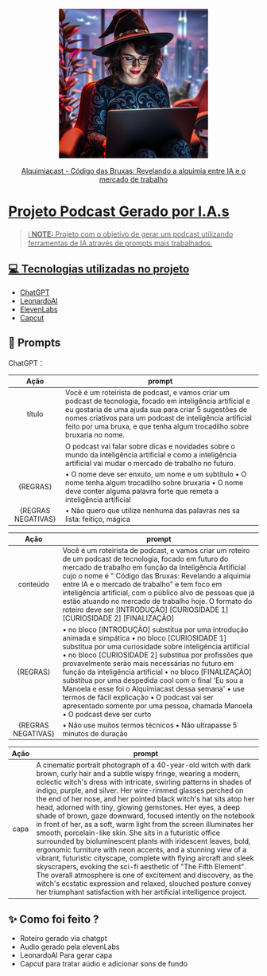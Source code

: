 <p align="center">
<img 
    src="./assets/bruxa_ia.jpeg"
    width="300"
/>
</p>

<a href="https://creators.spotify.com/pod/show/manoela40/episodes/Cdigo-das-Bruxas-Revelando-a-alquimia-entre-IA-e-o-mercado-de-trabalho-e2sr5ns/">
    
</p>

<p align="center">
    Alquimiacast - Código das Bruxas: Revelando a alquimia entre IA e o mercado de trabalho
</p>


# Projeto Podcast Gerado por I.A.s


 > ℹ️ **NOTE:** Projeto com o objetivo de gerar um podcast utilizando ferramentas de IA através de prompts mais trabalhados.


## 💻 Tecnologias utilizadas no projeto

- [ChatGPT](https://chat.openai.com/) 
- [LeonardoAI](https://app.leonardo.ai/)
- [ElevenLabs](https://beta.elevenlabs.io/)
- [Capcut](https://www.capcut.com/pt-br/)

## 🧠 Prompts

ChatGPT：

|   Ação   | prompt                                                                                                                                                                                                                                                                         |
| :------: | ------------------------------------------------------------------------------------------------------------------------------------------------------------------------------------------------------------------------------------------------------------------------------ |
|  título  | Você é um roteirista de podcast, e vamos criar um podcast de tecnologia, focado em inteligência artificial e eu gostaria de uma ajuda sua para criar 5 sugestões de nomes criativos para um podcast de inteligência artificial feito por uma bruxa, e que tenha algum trocadilho sobre bruxaria no nome.
|          | O podcast vai falar sobre dicas e novidades sobre o mundo da inteligência artificial e como a inteligência artificial vai mudar o mercado de trabalho no futuro.
| {REGRAS} | •	O nome deve ser enxuto, um nome e um subtítulo •	O nome tenha algum trocadilho sobre bruxaria •	O nome deve conter alguma palavra forte que remeta a inteligência artificial 
|{REGRAS NEGATIVAS}| •	Não quero que utilize nenhuma das palavras nes sa lista: feitiço, mágica

 

|  Ação  | prompt                                                                                 |
| :----: | -------------------------------------------------------------------------------------- |
| conteúdo | Você é um roteirista de podcast, e vamos criar um roteiro de um podcast de tecnologia, focado em futuro do mercado de trabalho em função da Inteligência Artificial cujo o nome é " Código das Bruxas: Revelando a alquimia entre IA e o mercado de trabalho" e tem foco em inteligência artificial, com o público alvo de pessoas que já estão atuando no mercado de trabalho hoje. O formato do roteiro deve ser [INTRODUÇÃO] [CURIOSIDADE 1] [CURIOSIDADE 2] [FINALIZAÇÃO]
| {REGRAS} | •	no bloco [INTRODUÇÃO] substitua por uma introdução animada e simpática •	no bloco [CURIOSIDADE 1] substitua por uma curiosidade sobre inteligência artificial •	no bloco [CURIOSIDADE 2] substitua por profissões que provavelmente serão mais necessárias no futuro em função da inteligência artificial •	no bloco [FINALIZAÇÃO] substitua por uma despedida cool com o final 'Eu sou a Manoela e esse foi o Alquimiacast dessa semana' •	use termos de fácil explicação •	O podcast vai ser apresentado somente por uma pessoa, chamada Manoela •	O podcast deve ser curto 
|{REGRAS NEGATIVAS}| •	Não use muitos termos técnicos •	Não ultrapasse 5 minutos de duração  


|  Ação  | prompt                                                                                 |
| :----: | -------------------------------------------------------------------------------------- |
|  capa  | A cinematic portrait photograph of a 40-year-old witch with dark brown, curly hair and a subtle wispy fringe, wearing a modern, eclectic witch's dress with intricate, swirling patterns in shades of indigo, purple, and silver. Her wire-rimmed glasses perched on the end of her nose, and her pointed black witch's hat sits atop her head, adorned with tiny, glowing gemstones. Her eyes, a deep shade of brown, gaze downward, focused intently on the notebook in front of her, as a soft, warm light from the screen illuminates her smooth, porcelain-like skin. She sits in a futuristic office surrounded by bioluminescent plants with iridescent leaves, bold, ergonomic furniture with neon accents, and a stunning view of a vibrant, futuristic cityscape, complete with flying aircraft and sleek skyscrapers, evoking the sci-fi aesthetic of "The Fifth Element". The overall atmosphere is one of excitement and discovery, as the witch's ecstatic expression and relaxed, slouched posture convey her triumphant satisfaction with her artificial intelligence project.  


## ✨ Como foi feito ?

- Roteiro gerado via chatgpt
- Audio gerado pela elevenLabs
- LeonardoAI Para gerar capa
- Capcut para tratar aúdio e adicionar sons de fundo

